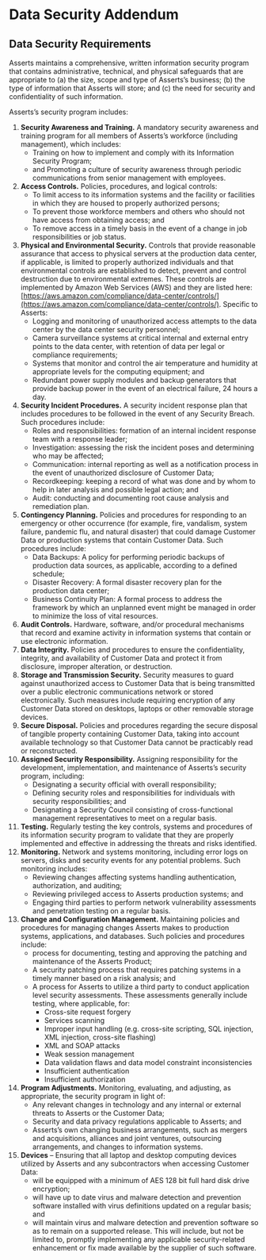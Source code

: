 # Data Security Addendum



## Data Security Requirements

Asserts maintains a comprehensive, written information security program that contains administrative, technical, and physical safeguards that are appropriate to (a) the size, scope and type of Asserts’s business; (b) the type of information that Asserts will store; and (c) the need for security and confidentiality of such information.

Asserts’s security program includes:

1. **Security Awareness and Training.** A mandatory security awareness and training program for all members of Asserts’s workforce (including management), which includes:
   * Training on how to implement and comply with its Information Security Program;
   * and Promoting a culture of security awareness through periodic communications from senior management with employees.
2. **Access Controls.** Policies, procedures, and logical controls:
   * To limit access to its information systems and the facility or facilities in which they are housed to properly authorized persons;
   * To prevent those workforce members and others who should not have access from obtaining access; and
   * To remove access in a timely basis in the event of a change in job responsibilities or job status.
3. **Physical and Environmental Security.** Controls that provide reasonable assurance that access to physical servers at the production data center, if applicable, is limited to properly authorized individuals and that environmental controls are established to detect, prevent and control destruction due to environmental extremes. These controls are implemented by Amazon Web Services (AWS) and they are listed here: [https://aws.amazon.com/compliance/data-center/controls/](https://aws.amazon.com/compliance/data-center/controls/). Specific to Asserts:
   * Logging and monitoring of unauthorized access attempts to the data center by the data center security personnel;
   * Camera surveillance systems at critical internal and external entry points to the data center, with retention of data per legal or compliance requirements;
   * Systems that monitor and control the air temperature and humidity at appropriate levels for the computing equipment; and
   * Redundant power supply modules and backup generators that provide backup power in the event of an electrical failure, 24 hours a day.
4. **Security Incident Procedures.** A security incident response plan that includes procedures to be followed in the event of any Security Breach. Such procedures include:
   * Roles and responsibilities: formation of an internal incident response team with a response leader;
   * Investigation: assessing the risk the incident poses and determining who may be affected;
   * Communication: internal reporting as well as a notification process in the event of unauthorized disclosure of Customer Data;
   * Recordkeeping: keeping a record of what was done and by whom to help in later analysis and possible legal action; and
   * Audit: conducting and documenting root cause analysis and remediation plan.
5. **Contingency Planning.** Policies and procedures for responding to an emergency or other occurrence (for example, fire, vandalism, system failure, pandemic flu, and natural disaster) that could damage Customer Data or production systems that contain Customer Data. Such procedures include:
   * Data Backups: A policy for performing periodic backups of production data sources, as applicable, according to a defined schedule;
   * Disaster Recovery: A formal disaster recovery plan for the production data center;
   * Business Continuity Plan: A formal process to address the framework by which an unplanned event might be managed in order to minimize the loss of vital resources.
6. **Audit Controls.** Hardware, software, and/or procedural mechanisms that record and examine activity in information systems that contain or use electronic information.
7. **Data Integrity.** Policies and procedures to ensure the confidentiality, integrity, and availability of Customer Data and protect it from disclosure, improper alteration, or destruction.
8. **Storage and Transmission Security.** Security measures to guard against unauthorized access to Customer Data that is being transmitted over a public electronic communications network or stored electronically. Such measures include requiring encryption of any Customer Data stored on desktops, laptops or other removable storage devices.
9. **Secure Disposal.** Policies and procedures regarding the secure disposal of tangible property containing Customer Data, taking into account available technology so that Customer Data cannot be practicably read or reconstructed.
10. **Assigned Security Responsibility.** Assigning responsibility for the development, implementation, and maintenance of Asserts’s security program, including:
    * Designating a security official with overall responsibility;
    * Defining security roles and responsibilities for individuals with security responsibilities; and
    * Designating a Security Council consisting of cross-functional management representatives to meet on a regular basis.
11. **Testing.** Regularly testing the key controls, systems and procedures of its information security program to validate that they are properly implemented and effective in addressing the threats and risks identified.
12. **Monitoring.** Network and systems monitoring, including error logs on servers, disks and security events for any potential problems. Such monitoring includes:
    * Reviewing changes affecting systems handling authentication, authorization, and auditing;
    * Reviewing privileged access to Asserts production systems; and
    * Engaging third parties to perform network vulnerability assessments and penetration testing on a regular basis.
13. **Change and Configuration Management.** Maintaining policies and procedures for managing changes Asserts makes to production systems, applications, and databases. Such policies and procedures include:
    * process for documenting, testing and approving the patching and maintenance of the Asserts Product;
    * A security patching process that requires patching systems in a timely manner based on a risk analysis; and
    * A process for Asserts to utilize a third party to conduct application level security assessments. These assessments generally include testing, where applicable, for:
      * Cross-site request forgery
      * Services scanning
      * Improper input handling (e.g. cross-site scripting, SQL injection, XML injection, cross-site flashing)
      * XML and SOAP attacks
      * Weak session management
      * Data validation flaws and data model constraint inconsistencies
      * Insufficient authentication
      * Insufficient authorization
14. **Program Adjustments.** Monitoring, evaluating, and adjusting, as appropriate, the security program in light of:
    * Any relevant changes in technology and any internal or external threats to Asserts or the Customer Data;
    * Security and data privacy regulations applicable to Asserts; and
    * Asserts’s own changing business arrangements, such as mergers and acquisitions, alliances and joint ventures, outsourcing arrangements, and changes to information systems.
15. **Devices** – Ensuring that all laptop and desktop computing devices utilized by Asserts and any subcontractors when accessing Customer Data:
    * will be equipped with a minimum of AES 128 bit full hard disk drive encryption;
    * will have up to date virus and malware detection and prevention software installed with virus definitions updated on a regular basis; and
    * will maintain virus and malware detection and prevention software so as to remain on a supported release. This will include, but not be limited to, promptly implementing any applicable security-related enhancement or fix made available by the supplier of such software.
